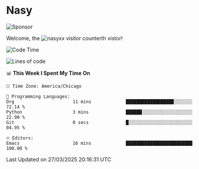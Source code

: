 # Nasy

<!--
<p align="center">
<img height="200" src="https://github-readme-stats.vercel.app/api?username=nasyxx&count_private=true&show_icons=true&theme=dracula&include_all_commits=true"/>
<img height="200" src="https://github-readme-stats.vercel.app/api/top-langs/?username=nasyxx&theme=dracula&hide=html,jupyter+notebook&count_private=true&show_icons=true"/>
</p>

  
----------------
-->

![Sponsor](https://img.shields.io/static/v1.svg?label=Sponsor&message=%E2%9D%A4&logo=GitHub&style=flat&color=pink)
 
Welcome, the ![nasyxx visitor counter](https://count.getloli.com/get/@nasyxx?theme=rule34)th vistor!
 
<!--START_SECTION:waka-->
![Code Time](http://img.shields.io/badge/Code%20Time-4%2C739%20hrs%2057%20mins-blue)

![Lines of code](https://img.shields.io/badge/From%20Hello%20World%20I%27ve%20Written-6.3%20million%20lines%20of%20code-blue)

📊 **This Week I Spent My Time On** 

```text
🕑︎ Time Zone: America/Chicago

💬 Programming Languages: 
Org                      11 mins             ██████████████████░░░░░░░   72.14 % 
Python                   3 mins              ██████░░░░░░░░░░░░░░░░░░░   22.90 % 
Git                      0 secs              █░░░░░░░░░░░░░░░░░░░░░░░░   04.95 % 

🔥 Editors: 
Emacs                    16 mins             █████████████████████████   100.00 % 
```


 Last Updated on 27/03/2025 20:16:31 UTC
<!--END_SECTION:waka-->

<!-- ![visitors](https://visitor-badge.laobi.icu/badge?page_id=nasyxx.nasyxx) -->
